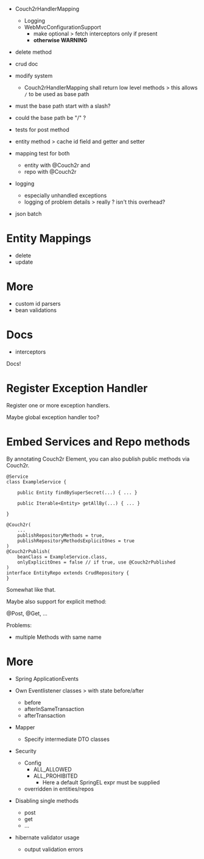- Couch2rHandlerMapping
  - Logging
  - WebMvcConfigurationSupport
    - make optional > fetch interceptors only if present 
    - __otherwise WARNING__ 

- delete method
- crud doc
- modify system
  - Couch2rHandlerMapping shall return low level methods > this allows `/` to be used as base path
  
- must the base path start with a slash?
- could the base path be "/" ?

- tests for post method
- entity method > cache id field and getter and setter

- mapping test for both
  - entity with @Couch2r and
  - repo with @Couch2r
- logging
  - especially unhandled exceptions
  - logging of problem details > really ? isn't this overhead?
- json batch
 
# Entity Mappings

- delete
- update

# More

- custom id parsers
- bean validations

# Docs

- interceptors

Docs!

# Register Exception Handler

Register one or more exception handlers.

Maybe global exception handler too?

# Embed Services and Repo methods

By annotating Couch2r Element, you can also publish public methods
via Couch2r.

```
@Service
class ExampleService {

    public Entity findBySuperSecret(...) { ... }

    public Iterable<Entity> getAllBy(...) { ... }

}

@Couch2r(
    ...
    publishRepositoryMethods = true,
    publishRepositoryMethodsExplicitOnes = true
)
@Couch2rPublish(
    beanClass = ExampleService.class,
    onlyExplicitOnes = false // if true, use @Couch2rPublished
)
interface EntityRepo extends CrudRepository {
}
```

Somewhat like that.

Maybe also support for explicit method:

@Post, @Get, ...

Problems:

- multiple Methods with same name

# More

- Spring ApplicationEvents
- Own Eventlistener classes > with state before/after
  - before
  - afterInSameTransaction
  - afterTransaction
- Mapper
  - Specify intermediate DTO classes
- Security
  - Config
    - ALL_ALLOWED
    - ALL_PROHIBITED
      - Here a default SpringEL expr must be supplied
  - overridden in entities/repos
- Disabling single methods
  - post
  - get
  - ...

- hibernate validator usage
  - output validation errors